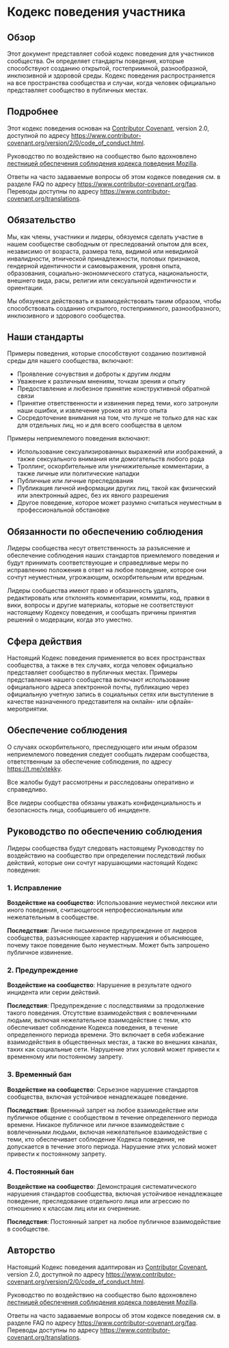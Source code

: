 # Кодекс поведения участника

## Обзор

Этот документ представляет собой кодекс поведения для участников сообщества. Он определяет стандарты поведения, которые способствуют созданию открытой, гостеприимной, разнообразной, инклюзивной и здоровой среды. Кодекс поведения распространяется на все пространства сообщества и случаи, когда человек официально представляет сообщество в публичных местах.

## Подробнее

Этот кодекс поведения основан на [Contributor Covenant][homepage], version 2.0, доступной по адресу https://www.contributor-covenant.org/version/2/0/code_of_conduct.html.

Руководство по воздействию на сообщество было вдохновлено [лестницей обеспечения соблюдения кодекса поведения Mozilla](https://github.com/mozilla/diversity).

[homepage]: https://www.contributor-covenant.org

Ответы на часто задаваемые вопросы об этом кодексе поведения см. в разделе FAQ по адресу https://www.contributor-covenant.org/faq. Переводы доступны по адресу https://www.contributor-covenant.org/translations.

## Обязательство

Мы, как члены, участники и лидеры, обязуемся сделать участие в нашем сообществе свободным от преследований опытом для всех, независимо от возраста, размера тела, видимой или невидимой инвалидности, этнической принадлежности, половых признаков, гендерной идентичности и самовыражения, уровня опыта, образования, социально-экономического статуса, национальности, внешнего вида, расы, религии или сексуальной идентичности и ориентации.

Мы обязуемся действовать и взаимодействовать таким образом, чтобы способствовать созданию открытого, гостеприимного, разнообразного, инклюзивного и здорового сообщества.

## Наши стандарты

Примеры поведения, которые способствуют созданию позитивной среды для нашего сообщества, включают:

* Проявление сочувствия и доброты к другим людям
* Уважение к различным мнениям, точкам зрения и опыту
* Предоставление и любезное принятие конструктивной обратной связи
* Принятие ответственности и извинения перед теми, кого затронули наши ошибки, и извлечение уроков из этого опыта
* Сосредоточение внимания на том, что лучше не только для нас как для отдельных лиц, но и для всего сообщества в целом

Примеры неприемлемого поведения включают:

* Использование сексуализированных выражений или изображений, а также сексуального внимания или домогательств любого рода
* Троллинг, оскорбительные или уничижительные комментарии, а также личные или политические нападки
* Публичные или личные преследования
* Публикация личной информации других лиц, такой как физический или электронный адрес, без их явного разрешения
* Другое поведение, которое может разумно считаться неуместным в профессиональной обстановке

## Обязанности по обеспечению соблюдения

Лидеры сообщества несут ответственность за разъяснение и обеспечение соблюдения наших стандартов приемлемого поведения и будут принимать соответствующие и справедливые меры по исправлению положения в ответ на любое поведение, которое они сочтут неуместным, угрожающим, оскорбительным или вредным.

Лидеры сообщества имеют право и обязанность удалять, редактировать или отклонять комментарии, коммиты, код, правки в вики, вопросы и другие материалы, которые не соответствуют настоящему Кодексу поведения, и сообщать причины принятия решений о модерации, когда это уместно.

## Сфера действия

Настоящий Кодекс поведения применяется во всех пространствах сообщества, а также в тех случаях, когда человек официально представляет сообщество в публичных местах. Примеры представления нашего сообщества включают использование официального адреса электронной почты, публикацию через официальную учетную запись в социальных сетях или выступление в качестве назначенного представителя на онлайн- или офлайн-мероприятии.

## Обеспечение соблюдения

О случаях оскорбительного, преследующего или иным образом неприемлемого поведения следует сообщать лидерам сообщества, ответственным за обеспечение соблюдения, по адресу https://t.me/xtekky.

Все жалобы будут рассмотрены и расследованы оперативно и справедливо.

Все лидеры сообщества обязаны уважать конфиденциальность и безопасность лица, сообщившего об инциденте.

## Руководство по обеспечению соблюдения

Лидеры сообщества будут следовать настоящему Руководству по воздействию на сообщество при определении последствий любых действий, которые они сочтут нарушающими настоящий Кодекс поведения:

### 1. Исправление

**Воздействие на сообщество**: Использование неуместной лексики или иного поведения, считающегося непрофессиональным или нежелательным в сообществе.

**Последствия**: Личное письменное предупреждение от лидеров сообщества, разъясняющее характер нарушения и объясняющее, почему такое поведение было неуместным. Может быть запрошено публичное извинение.

### 2. Предупреждение

**Воздействие на сообщество**: Нарушение в результате одного инцидента или серии действий.

**Последствия**: Предупреждение с последствиями за продолжение такого поведения. Отсутствие взаимодействия с вовлеченными людьми, включая нежелательное взаимодействие с теми, кто обеспечивает соблюдение Кодекса поведения, в течение определенного периода времени. Это включает в себя избежание взаимодействия в общественных местах, а также во внешних каналах, таких как социальные сети. Нарушение этих условий может привести к временному или постоянному запрету.

### 3. Временный бан

**Воздействие на сообщество**: Серьезное нарушение стандартов сообщества, включая устойчивое ненадлежащее поведение.

**Последствия**: Временный запрет на любое взаимодействие или публичное общение с сообществом в течение определенного периода времени. Никакое публичное или личное взаимодействие с вовлеченными людьми, включая нежелательное взаимодействие с теми, кто обеспечивает соблюдение Кодекса поведения, не допускается в течение этого периода. Нарушение этих условий может привести к постоянному запрету.

### 4. Постоянный бан

**Воздействие на сообщество**: Демонстрация систематического нарушения стандартов сообщества, включая устойчивое ненадлежащее поведение, преследование отдельного лица или агрессию по отношению к классам лиц или их очернение.

**Последствия**: Постоянный запрет на любое публичное взаимодействие в сообществе.

## Авторство

Настоящий Кодекс поведения адаптирован из [Contributor Covenant][homepage], version 2.0, доступной по адресу https://www.contributor-covenant.org/version/2/0/code_of_conduct.html.

Руководство по воздействию на сообщество было вдохновлено [лестницей обеспечения соблюдения кодекса поведения Mozilla](https://github.com/mozilla/diversity).

[homepage]: https://www.contributor-covenant.org

Ответы на часто задаваемые вопросы об этом кодексе поведения см. в разделе FAQ по адресу https://www.contributor-covenant.org/faq. Переводы доступны по адресу https://www.contributor-covenant.org/translations.